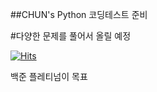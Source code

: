 ##CHUN's Python 코딩테스트 준비 



#다양한 문제를 풀어서 올릴 예정 


[![Hits](https://hits.seeyoufarm.com/api/count/incr/badge.svg?url=https%3A%2F%2Fgithub.com%2Fchuneeeee%2Fpython_study&count_bg=%235ABBE1&title_bg=%23555555&icon=python.svg&icon_color=%23FAFDC5&title=HI&edge_flat=false)](https://hits.seeyoufarm.com)








백준 플레티넘이 목표
